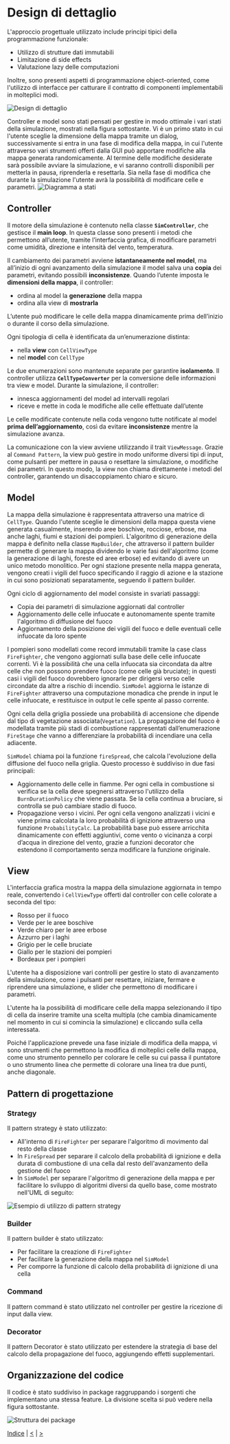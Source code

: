 # Design di dettaglio
L'approccio progettuale utilizzato include principi tipici della programmazione funzionale:
- Utilizzo di strutture dati immutabili 
- Limitazione di side effects
- Valutazione lazy delle computazioni

Inoltre, sono presenti aspetti di programmazione object-oriented, come l'utilizzo di interfacce per catturare il contratto di componenti implementabili in molteplici modi.

![Design di dettaglio](../img/detailed-design.png)

Controller e model sono stati pensati per gestire in modo ottimale i vari stati della simulazione, mostrati nella figura sottostante. Vi è un primo stato in cui l'utente sceglie la dimensione della mappa tramite un dialog, successivamente si entra in una fase di modifica della mappa, in cui l'utente attraverso vari strumenti offerti dalla GUI può apportare modifiche alla mappa generata randomicamente. Al termine delle modifiche desiderate sarà possibile avviare la simulazione, e vi saranno controlli disponibili per metterla in pausa, riprenderla e resettarla. Sia nella fase di modifica che durante la simulazione l'utente avrà la possibilità di modificare celle e parametri.
![Diagramma a stati](../img/state-diagram.png)


## Controller

Il motore della simulazione è contenuto nella classe **`SimController`**, che gestisce il **main loop**.
In questa classe sono presenti i metodi che permettono all’utente, tramite l’interfaccia grafica, di modificare parametri come umidità, direzione e intensità del vento, temperatura.

Il cambiamento dei parametri avviene **istantaneamente nel model**, ma all’inizio di ogni avanzamento della simulazione il model salva una **copia** dei parametri, evitando possibili **inconsistenze**.
Quando l’utente imposta le **dimensioni della mappa**, il controller:
- ordina al model la **generazione** della mappa
- ordina alla view di **mostrarla**

L’utente può modificare le celle della mappa dinamicamente prima dell’inizio o durante il corso della simulazione.

Ogni tipologia di cella è identificata da un’enumerazione distinta:
- nella **view** con `CellViewType`
- nel **model** con `CellType`

Le due enumerazioni sono mantenute separate per garantire **isolamento**.
Il controller utilizza **`CellTypeConverter`** per la conversione delle informazioni tra view e model. 
Durante la simulazione, il controller:
- innesca aggiornamenti del model ad intervalli regolari
- riceve e mette in coda le modifiche alle celle effettuate dall’utente

Le celle modificate contenute nella coda vengono tutte notificate al model **prima dell’aggiornamento**, così da evitare **inconsistenze** mentre la simulazione avanza.

La comunicazione con la view avviene utilizzando il trait `ViewMessage`.
Grazie al `Command Pattern`, la view può gestire in modo uniforme diversi tipi di input, come pulsanti per mettere in pausa o resettare la simulazione, o modifiche dei parametri.
In questo modo, la view non chiama direttamente i metodi del controller, garantendo un disaccoppiamento chiaro e sicuro.

## Model
La mappa della simulazione è rappresentata attraverso una matrice di `CellType`.
Quando l'utente sceglie le dimensioni della mappa questa viene generata casualmente, inserendo aree boschive, rocciose, erbose, ma anche laghi, fiumi e stazioni dei pompieri.
L'algoritmo di generazione della mappa è definito nella classe `MapBuilder`, che attraverso il pattern builder permette di generare la mappa dividendo le varie fasi dell'algoritmo (come la generazione di laghi, foreste ed aree erbose) ed evitando di avere un unico metodo monolitico. 
Per ogni stazione presente nella mappa generata, vengono creati i vigili del fuoco specificando il raggio di azione e la stazione in cui sono posizionati separatamente, seguendo il pattern builder.

Ogni ciclo di aggiornamento del model consiste in svariati passaggi:
- Copia dei parametri di simulazione aggiornati dal controller
- Aggiornamento delle celle infuocate e autonomamente spente tramite l'algoritmo di diffusione del fuoco
- Aggiornamento della posizione dei vigili del fuoco e delle eventuali celle infuocate da loro spente

I pompieri sono modellati come record immutabili tramite la case class `FireFighter`, che vengono aggiornati sulla base delle celle infuocate correnti.
Vi è la possibilità che una cella infuocata sia circondata da altre celle che non possono prendere fuoco (come celle già bruciate); in questi casi i vigili del fuoco dovrebbero ignorarle per dirigersi verso celle circondate da altre a rischio di incendio.
`SimModel` aggiorna le istanze di `FireFighter` attraverso una computazione monadica che prende in input le celle infuocate, e restituisce in output le celle spente al passo corrente.

Ogni cella della griglia possiede una probabilità di accensione che dipende dal tipo di vegetazione associata(`Vegetation`).
La propagazione del fuoco è modellata tramite più stadi di combustione rappresentati dall’enumerazione `FireStage` che vanno a differenziare la probabilità di incendiare una cella adiacente. 

`SimModel` chiama poi la funzione `fireSpread`, che calcola l'evoluzione della diffusione del fuoco nella griglia.
Questo processo è suddiviso in due fasi principali:
- Aggiornamento delle celle in fiamme. Per ogni cella in combustione si verifica se la cella deve spegnersi attraverso l'utilizzo della `BurnDurationPolicy` che viene passata. Se la cella continua a bruciare, si controlla se può cambiare stadio di fuoco.
- Propagazione verso i vicini. Per ogni cella vengono analizzati i vicini e viene prima calcolata la loro probabilità di ignizione attraverso una funzione `ProbabilityCalc`. La probabilità base può essere arricchita dinamicamente con effetti aggiuntivi, come vento o vicinanza a corpi d’acqua in direzione del vento, grazie a funzioni decorator che estendono il comportamento senza modificare la funzione originale.

## View
L'interfaccia grafica mostra la mappa della simulazione aggiornata in tempo reale, convertendo i `CellViewType` offerti dal controller con celle colorate a seconda del tipo:
- Rosso per il fuoco
- Verde per le aree boschive
- Verde chiaro per le aree erbose
- Azzurro per i laghi
- Grigio per le celle bruciate
- Giallo per le stazioni dei pompieri
- Bordeaux per i pompieri

L'utente ha a disposizione vari controlli per gestire lo stato di avanzamento della simulazione, come i pulsanti per resettare, iniziare, fermare e riprendere una simulazione, e slider che permettono di modificare i parametri.

L'utente ha la possibilità di modificare celle della mappa selezionando il tipo di cella da inserire tramite una scelta multipla (che cambia dinamicamente nel momento in cui si comincia la simulazione) e cliccando sulla cella interessata. 

Poiché l'applicazione prevede una fase iniziale di modifica della mappa, vi sono strumenti che permettono la modifica di molteplici celle della mappa, come uno strumento pennello per colorare le celle su cui passa il puntatore o uno strumento linea che permette di colorare una linea tra due punti, anche diagonale. 


## Pattern di progettazione

### Strategy
Il pattern strategy è stato utilizzato:
 - All'interno di `FireFighter` per separare l'algoritmo di movimento dal resto della classe
 - In `FireSpread` per separare il calcolo della probabilità di ignizione e della durata di combustione di una cella dal resto dell'avanzamento della gestione del fuoco
 - In `SimModel` per separare l'algoritmo di generazione della mappa e per facilitare lo sviluppo di algoritmi diversi da quello base, come mostrato nell'UML di seguito:

![Esempio di utilizzo di pattern strategy](../img/strategy.png)


### Builder
Il pattern builder è stato utilizzato:
 - Per facilitare la creazione di `FireFighter`
 - Per facilitare la generazione della mappa nel `SimModel`
 - Per comporre la funzione di calcolo della probabilità di ignizione di una cella

### Command
Il pattern command è stato utilizzato nel controller per gestire la ricezione di input dalla view.

### Decorator
Il pattern Decorator è stato utilizzato per estendere la strategia di base del calcolo della propagazione del fuoco, aggiungendo effetti supplementari.

## Organizzazione del codice
Il codice è stato suddiviso in package raggruppando i sorgenti che implementano una stessa feature. La divisione scelta si può vedere nella figura sottostante.

![Struttura dei package](../img/package-structure.png)

[Indice](../index.md) |
[<](../3-architecture/index.md) |
[>](../5-implementation/index.md)
